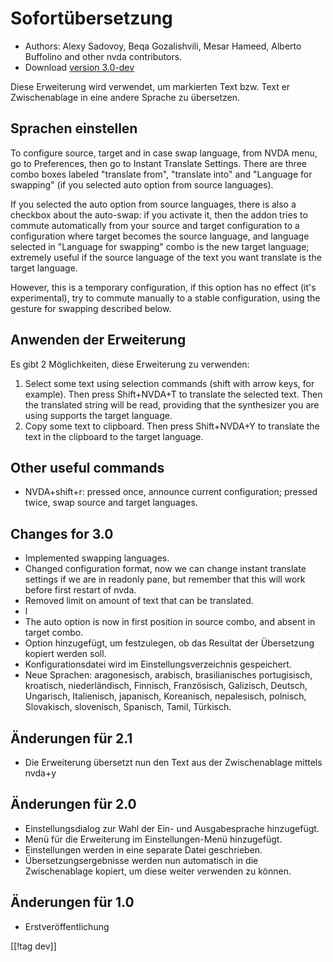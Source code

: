 # Sofortübersetzung #

* Authors: Alexy Sadovoy, Beqa Gozalishvili, Mesar Hameed, Alberto Buffolino
  and other nvda contributors.
* Download [version 3.0-dev][1]

Diese Erweiterung wird verwendet, um markierten Text bzw. Text er
Zwischenablage in eine andere Sprache zu übersetzen.

## Sprachen einstellen ##
To configure source, target and in case swap language, from NVDA menu, go to
Preferences, then go to Instant Translate Settings.  There are three combo
boxes labeled "translate from", "translate into" and "Language for swapping"
(if you selected auto option from source languages).

If you selected the auto option from source languages, there is also a
checkbox about the auto-swap: if you activate it, then the addon tries to
commute automatically from your source and target configuration to a
configuration where target becomes the source language, and language
selected in "Language for swapping" combo is the new target language;
extremely useful if the source language of the text you want translate is
the target language.

However, this is a temporary configuration, if this option has no effect
(it's experimental), try to commute manually to a stable configuration,
using the gesture for swapping described below.

## Anwenden der Erweiterung ##
Es gibt 2 Möglichkeiten, diese Erweiterung zu verwenden:

1. Select some text using selection commands (shift with arrow keys, for
   example). Then press Shift+NVDA+T to translate the selected text. Then
   the translated string will be read, providing that the synthesizer you
   are using supports the target language.
2. Copy some text to clipboard. Then press Shift+NVDA+Y to translate the
   text in the clipboard to the target language.

## Other useful commands ##
* NVDA+shift+r: pressed once, announce current configuration; pressed twice,
  swap source and target languages.

## Changes for 3.0 ##
* Implemented swapping languages.
* Changed configuration format, now we can change instant translate settings
  if we are in readonly pane, but remember that this will work before first
  restart of nvda.
* Removed limit on amount of text that can be translated.
* l
* The auto option is now in first position in source combo, and absent in
  target combo.
* Option hinzugefügt, um festzulegen, ob das Resultat der Übersetzung
  kopiert werden soll.
* Konfigurationsdatei wird im Einstellungsverzeichnis gespeichert.
* Neue Sprachen: aragonesisch, arabisch, brasilianisches portugisisch,
  kroatisch, niederländisch, Finnisch, Französisch, Galizisch, Deutsch,
  Ungarisch, Italienisch, japanisch, Koreanisch, nepalesisch, polnisch,
  Slovakisch, slovenisch, Spanisch, Tamil, Türkisch.

## Änderungen für 2.1 ##
* Die Erweiterung übersetzt nun den Text aus der Zwischenablage mittels
  nvda+y

## Änderungen für 2.0 ##
* Einstellungsdialog zur Wahl der Ein- und Ausgabesprache hinzugefügt.
* Menü für die Erweiterung im Einstellungen-Menü hinzugefügt.
* Einstellungen werden in eine separate Datei geschrieben.
* Übersetzungsergebnisse  werden nun automatisch in die Zwischenablage
  kopiert, um diese weiter verwenden zu können.

## Änderungen für 1.0 ##
* Erstveröffentlichung

[[!tag dev]]

[1]: http://addons.nvda-project.org/files/get.php?file=it-dev
